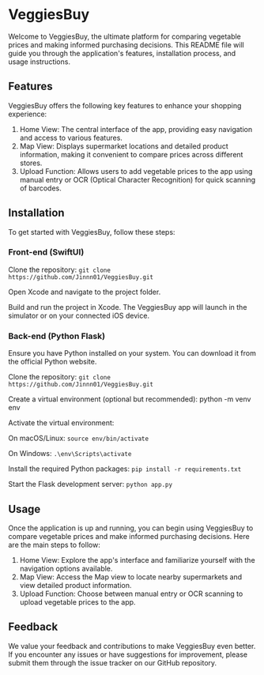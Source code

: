 # VeggiesBuy

Welcome to VeggiesBuy, the ultimate platform for comparing vegetable prices and making informed purchasing decisions. This README file will guide you through the application's features, installation process, and usage instructions.

## Features

VeggiesBuy offers the following key features to enhance your shopping experience:

1. Home View: The central interface of the app, providing easy navigation and access to various features.
2. Map View: Displays supermarket locations and detailed product information, making it convenient to compare prices across different stores.
3. Upload Function: Allows users to add vegetable prices to the app using manual entry or OCR (Optical Character Recognition) for quick scanning of barcodes.

## Installation
To get started with VeggiesBuy, follow these steps:

### Front-end (SwiftUI)
Clone the repository: `git clone https://github.com/Jinnn01/VeggiesBuy.git`

Open Xcode and navigate to the project folder.

Build and run the project in Xcode.
The VeggiesBuy app will launch in the simulator or on your connected iOS device.

### Back-end (Python Flask)
Ensure you have Python installed on your system. You can download it from the official Python website.

Clone the repository: `git clone https://github.com/Jinnn01/VeggiesBuy.git`

Create a virtual environment (optional but recommended): python -m venv env

Activate the virtual environment:

On macOS/Linux: `source env/bin/activate`

On Windows: `.\env\Scripts\activate`

Install the required Python packages: `pip install -r requirements.txt`

Start the Flask development server: `python app.py`

## Usage
Once the application is up and running, you can begin using VeggiesBuy to compare vegetable prices and make informed purchasing decisions. Here are the main steps to follow:
1. Home View: Explore the app's interface and familiarize yourself with the navigation options available.
2. Map View: Access the Map view to locate nearby supermarkets and view detailed product information.
3. Upload Function: Choose between manual entry or OCR scanning to upload vegetable prices to the app.

## Feedback
We value your feedback and contributions to make VeggiesBuy even better. If you encounter any issues or have suggestions for improvement, please submit them through the issue tracker on our GitHub repository.
